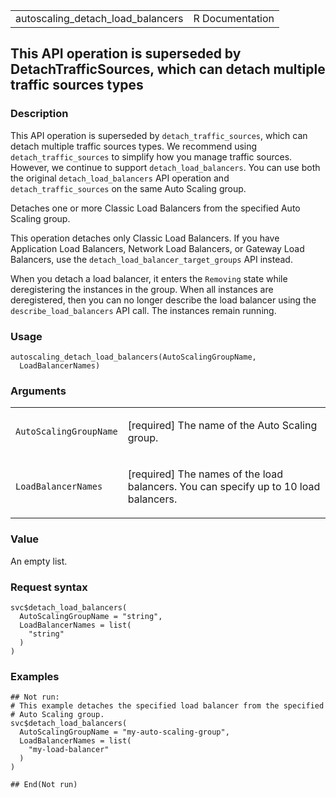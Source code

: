<table style="width: 100%;">
<tbody>
<tr class="odd">
<td>autoscaling_detach_load_balancers</td>
<td style="text-align: right;">R Documentation</td>
</tr>
</tbody>
</table>

## This API operation is superseded by DetachTrafficSources, which can detach multiple traffic sources types

### Description

This API operation is superseded by `detach_traffic_sources`, which can
detach multiple traffic sources types. We recommend using
`detach_traffic_sources` to simplify how you manage traffic sources.
However, we continue to support `detach_load_balancers`. You can use
both the original `detach_load_balancers` API operation and
`detach_traffic_sources` on the same Auto Scaling group.

Detaches one or more Classic Load Balancers from the specified Auto
Scaling group.

This operation detaches only Classic Load Balancers. If you have
Application Load Balancers, Network Load Balancers, or Gateway Load
Balancers, use the `detach_load_balancer_target_groups` API instead.

When you detach a load balancer, it enters the `Removing` state while
deregistering the instances in the group. When all instances are
deregistered, then you can no longer describe the load balancer using
the `describe_load_balancers` API call. The instances remain running.

### Usage

    autoscaling_detach_load_balancers(AutoScalingGroupName,
      LoadBalancerNames)

### Arguments

<table>
<colgroup>
<col style="width: 35%" />
<col style="width: 65%" />
</colgroup>
<tbody>
<tr class="odd">
<td><code
id="autoscaling_detach_load_balancers_:_AutoScalingGroupName">AutoScalingGroupName</code></td>
<td><p>[required] The name of the Auto Scaling group.</p></td>
</tr>
<tr class="even">
<td><code
id="autoscaling_detach_load_balancers_:_LoadBalancerNames">LoadBalancerNames</code></td>
<td><p>[required] The names of the load balancers. You can specify up to
10 load balancers.</p></td>
</tr>
</tbody>
</table>

### Value

An empty list.

### Request syntax

    svc$detach_load_balancers(
      AutoScalingGroupName = "string",
      LoadBalancerNames = list(
        "string"
      )
    )

### Examples

    ## Not run: 
    # This example detaches the specified load balancer from the specified
    # Auto Scaling group.
    svc$detach_load_balancers(
      AutoScalingGroupName = "my-auto-scaling-group",
      LoadBalancerNames = list(
        "my-load-balancer"
      )
    )

    ## End(Not run)
